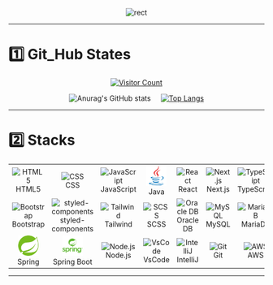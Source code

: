 <div align="center">

![rect](https://capsule-render.vercel.app/api?type=rect&color=gradient&text=%20%20Re_Go%20%20&fontAlign=30&fontSize=30&textBg=true&desc=Make%20The%20Way%20More%20Worthy&descAlign=70&descAlignY=50)

</div>
<hr>

# 1️⃣ Git_Hub States 

<div align="center">

<a href="https://hits.seeyoufarm.com">
    <img src="https://hits.seeyoufarm.com/api/count/incr/badge.svg?url=https%3A%2F%2Fgithub.com%2Fjongmin0919%2Fhit-counter&count_bg=%23000000&title_bg=%23000000&icon=openstreetmap.svg&icon_color=%23FFFFFF&title=Visitor+Count&edge_flat=false" alt="Visitor Count" width="300"/>
</a>

![Anurag's GitHub stats](https://github-readme-stats.vercel.app/api?username=jongmin0919&show_icons=true&theme=radical) &nbsp; &nbsp; [![Top Langs](https://github-readme-stats.vercel.app/api/top-langs/?username=anuraghazra&layout=donut)](https://github.com/anuraghazra/github-readme-stats)

</div>

<hr>

# 2️⃣ Stacks 

<div align="center">
<table>
  <tr>
    <td align="center" width="96">
      <img src="https://skillicons.dev/icons?i=html" width="40" height="40" alt="HTML5" />
      <br>HTML5
    </td>
    <td align="center" width="96">
      <img src="https://skillicons.dev/icons?i=css" width="40" height="40" alt="CSS" />
      <br>CSS
    </td>
    <td align="center" width="96">
      <img src="https://techstack-generator.vercel.app/js-icon.svg" alt="JavaScript" width="40" height="40" />
      <br>JavaScript
    </td>
    <td align="center" width="96">
      <img src="https://raw.githubusercontent.com/devicons/devicon/master/icons/java/java-original.svg" width="40" height="40" alt="Java" />
      <br>Java
    </td>
    <td align="center" width="96">
      <img src="https://techstack-generator.vercel.app/react-icon.svg" alt="React" width="40" height="40" />
      <br>React
    </td>
    <td align="center" width="96">
      <img src="https://skillicons.dev/icons?i=nextjs" width="40" height="40" alt="Next.js" />
      <br>Next.js
    </td>
    <td align="center" width="96">
      <img src="https://techstack-generator.vercel.app/ts-icon.svg" alt="TypeScript" width="40" height="40" />
      <br>TypeScript
    </td>
  </tr>
  <tr>
    <td align="center" width="96">
      <img src="https://skillicons.dev/icons?i=bootstrap" width="40" height="40" alt="Bootstrap" />
      <br>Bootstrap
    </td>
    <td align="center" width="96">
      <img src="https://raw.githubusercontent.com/styled-components/brand/master/styled-components.png" width="40" height="40" alt="styled-components" />
      <br>styled-components
    </td>
    <td align="center" width="96">
      <img src="https://skillicons.dev/icons?i=tailwind" width="40" height="40" alt="Tailwind" />
      <br>Tailwind
    </td>
    <td align="center" width="96">
      <img src="https://skillicons.dev/icons?i=sass" width="40" height="40" alt="SCSS" />
      <br>SCSS
    </td>
    <td align="center" width="96">
      <img src="https://www.vectorlogo.zone/logos/oracle/oracle-icon.svg" width="40" height="40" alt="Oracle DB" />
      <br>Oracle DB
    </td>
    <td align="center" width="96">
      <img src="https://techstack-generator.vercel.app/mysql-icon.svg" alt="MySQL" width="40" height="40" />
      <br>MySQL
    </td>
    <td align="center" width="96">
      <img src="https://www.vectorlogo.zone/logos/mariadb/mariadb-icon.svg" width="40" height="40" alt="MariaDB" />
      <br>MariaDB
    </td>
  </tr>
  <tr>
    <td align="center" width="96">
      <img src="https://raw.githubusercontent.com/devicons/devicon/master/icons/spring/spring-original.svg" width="40" height="40" alt="Spring" />
      <br>Spring
    </td>
    <td align="center" width="96">
      <img src="https://raw.githubusercontent.com/devicons/devicon/master/icons/spring/spring-original-wordmark.svg" width="40" height="40" alt="SpringBoot" />
      <br>Spring Boot
    </td>
    <td align="center" width="96">
      <img src="https://skillicons.dev/icons?i=nodejs" width="40" height="40" alt="Node.js" />
      <br>Node.js
    </td>
    <td align="center" width="96">
      <img src="https://skillicons.dev/icons?i=vscode" width="40" height="40" alt="VsCode" />
      <br>VsCode
    </td>
    <td align="center" width="96">
      <img src="https://resources.jetbrains.com/storage/products/company/brand/logos/IntelliJ_IDEA_icon.svg" width="40" height="40" alt="IntelliJ" />
      <br>IntelliJ
    </td>
    <td align="center" width="96">
      <img src="https://user-images.githubusercontent.com/25181517/192108372-f71d70ac-7ae6-4c0d-8395-51d8870c2ef0.png" width="40" height="40" alt="Git" />
      <br>Git
    </td>
    <td align="center" width="96">
      <img src="https://techstack-generator.vercel.app/aws-icon.svg" alt="AWS" width="40" height="40" />
      <br>AWS
    </td>
  </tr>
</table>
</div>
<hr>



